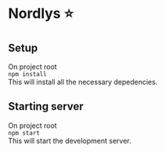 # Nordlys ⭐

## Setup
On project root  
`npm install`  
This will install all the necessary depedencies.

## Starting server
On project root  
`npm start`  
This will start the development server.
